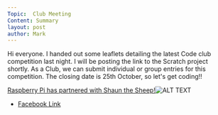 ```yaml
---
Topic:  Club Meeting
Content: Summary
layout: post
author: Mark
---
```

Hi everyone. I handed out some leaflets detailing the latest Code club competition last night. I will be posting the link to the Scratch project shortly. As a Club, we can submit individual or group entries for this competition. The closing date is 25th October, so let's get coding!!

[Raspberry Pi has partnered with Shaun the Sheep!](https://l.facebook.com/l.php?u=https%3A%2F%2Fwww.youtube.com%2Fwatch%3Fv%3D_37qYLg_0D0%26feature%3Dplayer_embedded&h=AT2WVViGQHspmo6ukUQeHNe9Iff-EzFNQYcuDQQ6nJA7OlvkCZerqiOv-rCIemsuJNqdv-dEK805gNGO1zBTrstHlLhFYanaKXdnfWZtjtZbAJgrUhP5FfL6yu1SPIun&s=1)![ALT TEXT](https://external.fbhx6-1.fna.fbcdn.net/emg1/v/t13/641028227984869375?url=https%3A%2F%2Fi.ytimg.com%2Fvi%2F_37qYLg_0D0%2Fmaxresdefault.jpg&fb_obo=1&utld=ytimg.com&stp=c0.5000x0.5000f_dst-emg0_p720x720_q75&ccb=13-1&oh=06_AbHFpY7m_qMH6k6gf6S62oL0gX6gvAF1w1w3DmYv23d4hQ&oe=65283534&_nc_sid=e609ca)

* [Facebook Link](https://www.facebook.com/1481985248595237/posts/2273255982801489/)


